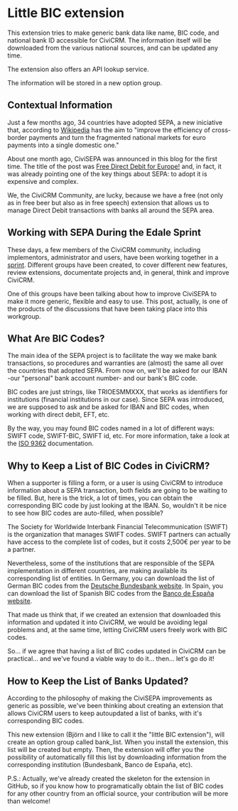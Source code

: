 Little BIC extension
====================

This extension tries to make generic bank data like name, BIC code, and national bank ID accessible for CiviCRM. The information itself will be downloaded from the various national sources, and can be updated any time.

The extension also offers an API lookup service.

The information will be stored in a new option group.

Contextual Information
----------------------

Just a few months ago, 34 countries have adopted SEPA, a new iniciative that, according to [Wikipedia](http://en.wikipedia.org/wiki/Single_Euro_Payments_Area) has the aim to "improve the efficiency of cross-border payments and turn the fragmented national markets for euro payments into a single domestic one."

About one month ago, CiviSEPA was announced in this blog for the first time. The title of the post was [Free Direct Debit for Europe!](https://civicrm.org/blogs/bjoerne/free-direct-debit-europe) and, in fact, it was already pointing one of the key things about SEPA: to adopt it is expensive and complex.

We, the CiviCRM Community, are lucky, because we have a free (not only as in free beer but also as in free speech) extension that allows us to manage Direct Debit transactions with banks all around the SEPA area.

Working with SEPA During the Edale Sprint
-----------------------------------------

These days, a few members of the CiviCRM community, including implementors, administrator and users, have been working together in a [sprint](http://en.wikipedia.org/wiki/Sprint_%28software_development%29). Different groups have been created, to cover different new features, review extensions, documentate projects and, in general, think and improve CiviCRM.

One of this groups have been talking about how to improve CiviSEPA to make it more generic, flexible and easy to use. This post, actually, is one of the products of the discussions that have been taking place into this workgroup.

What Are BIC Codes?
-------------------

The main idea of the SEPA project is to facilitate the way we make bank transactions, so procedures and warranties are (almost) the same all over the countries that adopted SEPA. From now on, we'll be asked for our IBAN -our "personal" bank account number- and our bank's BIC code.

BIC codes are just strings, like TRIOESMMXXX, that works as identifiers for institutions (financial institutions in our case). Since SEPA was introduced, we are supposed to ask and be asked for IBAN and BIC codes, when working with direct debit, EFT, etc.

By the way, you may found BIC codes named in a lot of different ways: SWIFT code, SWIFT-BIC, SWIFT id, etc. For more information, take a look at the [ISO 9362](http://en.wikipedia.org/wiki/ISO_9362) documentation.

Why to Keep a List of BIC Codes in CiviCRM?
-------------------------------------------

When a supporter is filling a form, or a user is using CiviCRM to introduce information about a SEPA transaction, both fields are going to be waiting to be filled. But, here is the trick, a lot of times, you can obtain the corresponding BIC code by just looking at the IBAN. So, wouldn't it be nice to see how BIC codes are auto-filled, when possible?

The Society for Worldwide Interbank Financial Telecommunication (SWIFT) is the organization that manages SWIFT codes. SWIFT partners can actually have access to the complete list of codes, but it costs 2,500€ per year to be a partner.

Nevertheless, some of the institutions that are responsible of the SEPA implementation in different countries, are making available its corresponding list of entities. In Germany, you can download the list of German BIC codes from the [Deutsche Bundesbank website](http://www.bundesbank.de/Redaktion/DE/Standardartikel/Aufgaben/Unbarer_Zahlungsverkehr/bankleitzahlen_download.html). In Spain, you can download the list of Spanish BIC codes from the [Banco de España website](http://www.bde.es/bde/es/secciones/servicios/Particulares_y_e/Registros_de_Ent/).

That made us think that, if we created an extension that downloaded this information and updated it into CiviCRM, we would be avoiding legal problems and, at the same time, letting CiviCRM users freely work with BIC codes.

So... if we agree that having a list of BIC codes updated in CiviCRM can be practical... and we've found a viable way to do it... then... let's go do it!

How to Keep the List of Banks Updated?
--------------------------------------

According to the philosophy of making the CiviSEPA improvements as generic as possible, we've been thinking about creating an extension that allows CiviCRM users to keep autoupdated a list of banks, with it's corresponding BIC codes.

This new extension (Björn and I like to call it the "little BIC extension"), will create an option group called bank_list. When you install the extension, this list will be created but empty. Then, the extension will offer you the possibility of automatically fill this list by downloading information from the corresponding institution (Bundesbank, Banco de España, etc).

P.S.: Actually, we've already created the skeleton for the extension in GitHub, so if you know how to programatically obtain the list of BIC codes for any other country from an official source, your contribution will be more than welcome!
